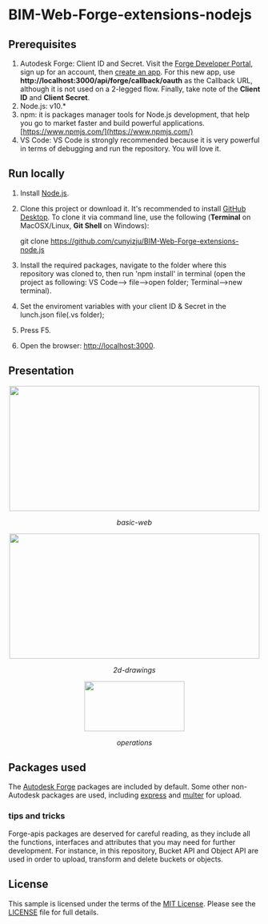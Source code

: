 # BIM-Web-Forge-extensions-nodejs

## Prerequisites

1. Autodesk Forge: Client ID and Secret. Visit the [Forge Developer Portal](https://developer.autodesk.com), sign up for an account, then [create an app](https://developer.autodesk.com/myapps/create). For this new app, use **http://localhost:3000/api/forge/callback/oauth** as the Callback URL, although it is not used on a 2-legged flow. Finally, take note of the **Client ID** and **Client Secret**.  
2. Node.js: v10.*  
3. npm: it is packages manager tools for Node.js development, that help you go to market faster and build powerful applications.[https://www.npmjs.com/](https://www.npmjs.com/)  
3. VS Code: VS Code is strongly recommended because it is very powerful in terms of debugging and run the repository. You will love it.  

## Run locally

1. Install [Node.js](https://nodejs.org).  

2. Clone this project or download it. It's recommended to install [GitHub Desktop](https://desktop.github.com/). To clone it via command line, use the following (**Terminal** on MacOSX/Linux, **Git Shell** on Windows):  

    git clone https://github.com/cunyizju/BIM-Web-Forge-extensions-node.js  

3. Install the required packages, navigate to the folder where this repository was cloned to, then run 'npm install' in terminal (open the project as following: VS Code--> file-->open folder; Terminal-->new terminal).  
4. Set the enviroment variables with your client ID & Secret in the lunch.json file(.vs folder);  
5. Press F5.  
6. Open the browser: [http://localhost:3000](http://localhost:3000).  

## Presentation

<p align="center">
	<img src="https://github.com/cunyizju/BIM-Web-Forge-extensions-node.js/tree/master/img/basic-web.png"   width="500" height="250">
	<p align="center">
		<em>basic-web</em>
	</p>
</p>
<p align="center">
	<img src="https://github.com/cunyizju/BIM-Web-Forge-extensions-node.js/tree/master/img/2d-drawings.png"   width="500" height="250">
	<p align="center">
		<em>2d-drawings</em>
	</p>
</p>
<p align="center">
	<img src="https://github.com/cunyizju/BIM-Web-Forge-extensions-node.js/tree/master/img/operations.png"   width="200" height="100">
	<p align="center">
		<em>operations</em>
	</p>
</p>

## Packages used

The [Autodesk Forge](https://www.npmjs.com/package/forge-apis) packages are included by default. Some other non-Autodesk packages are used, including [express](https://www.npmjs.com/package/express) and [multer](https://www.npmjs.com/package/multer) for upload.  

### tips and tricks

Forge-apis packages are deserved for careful reading, as they include all the functions, interfaces and attributes that you may need for further development. For instance, in this repository, Bucket API and Object API are used in order to upload, transform and delete buckets or objects.  

## License

This sample is licensed under the terms of the [MIT License](http://opensource.org/licenses/MIT).
Please see the [LICENSE](LICENSE) file for full details.

